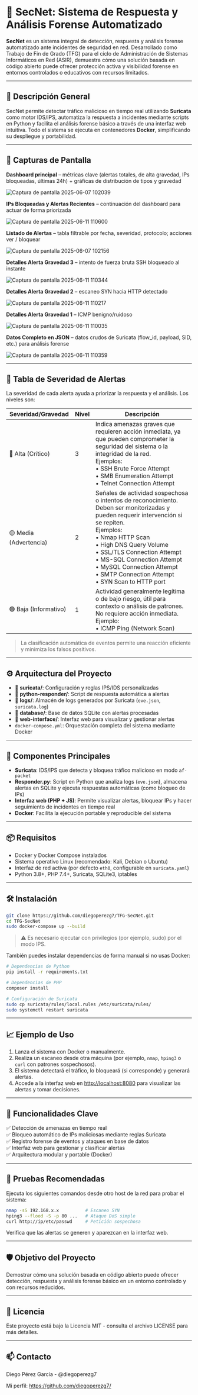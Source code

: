 # 🔐 SecNet: Sistema de Respuesta y Análisis Forense Automatizado

**SecNet** es un sistema integral de detección, respuesta y análisis forense automatizado ante incidentes de seguridad en red. Desarrollado como Trabajo de Fin de Grado (TFG) para el ciclo de Administración de Sistemas Informáticos en Red (ASIR), demuestra cómo una solución basada en código abierto puede ofrecer protección activa y visibilidad forense en entornos controlados o educativos con recursos limitados.

---

## 🧠 Descripción General

SecNet permite detectar tráfico malicioso en tiempo real utilizando **Suricata** como motor IDS/IPS, automatiza la respuesta a incidentes mediante scripts en Python y facilita el análisis forense básico a través de una interfaz web intuitiva. Todo el sistema se ejecuta en contenedores **Docker**, simplificando su despliegue y portabilidad.

---

## 📸 Capturas de Pantalla

**Dashboard principal** – métricas clave (alertas totales, de alta gravedad, IPs bloqueadas, últimas 24h) + gráficas de distribución de tipos y gravedad

![Captura de pantalla 2025-06-07 102039](https://github.com/user-attachments/assets/6916ddce-7a1e-4c9d-b266-9e139544efc1)

**IPs Bloqueadas y Alertas Recientes** – continuación del dashboard para actuar de forma priorizada

![Captura de pantalla 2025-06-11 110600](https://github.com/user-attachments/assets/b60c0512-a487-4dca-8dd7-60ec2a90a41d)

**Listado de Alertas** – tabla filtrable por fecha, severidad, protocolo; acciones ver / bloquear

![Captura de pantalla 2025-06-07 102156](https://github.com/user-attachments/assets/6411225b-4565-43da-a42f-05c79157a3d8)

**Detalles Alerta Gravedad 3** – intento de fuerza bruta SSH bloqueado al instante

![Captura de pantalla 2025-06-11 110344](https://github.com/user-attachments/assets/fb773c7f-893e-4d26-ab22-753153a2e819)

**Detalles Alerta Gravedad 2** – escaneo SYN hacia HTTP detectado

![Captura de pantalla 2025-06-11 110217](https://github.com/user-attachments/assets/58c1cea7-4039-478e-84e7-23d9f33b6b1d)

**Detalles Alerta Gravedad 1** – ICMP benigno/ruidoso

![Captura de pantalla 2025-06-11 110035](https://github.com/user-attachments/assets/f386d9ed-84af-4c8c-8b49-9ce696d44dcc)

**Datos Completo en JSON** – datos crudos de Suricata (flow_id, payload, SID, etc.) para análisis forense

![Captura de pantalla 2025-06-11 110359](https://github.com/user-attachments/assets/87f1d9b9-ef38-4a60-bb46-774f4e3f399a)

---

## 🛑 Tabla de Severidad de Alertas

La severidad de cada alerta ayuda a priorizar la respuesta y el análisis. Los niveles son:

| Severidad/Gravedad                   | Nivel | Descripción                                                                                                                                   |
|--------------------------------------|-------|-----------------------------------------------------------------------------------------------------------------------------------------------|
| 🔴 Alta (Crítico)                    | 3     | Indica amenazas graves que requieren acción inmediata, ya que pueden comprometer la seguridad del sistema o la integridad de la red. <br>Ejemplos:<br>• SSH Brute Force Attempt<br>• SMB Enumeration Attempt<br>• Telnet Connection Attempt |
| 🟡 Media (Advertencia)               | 2     | Señales de actividad sospechosa o intentos de reconocimiento. Deben ser monitorizadas y pueden requerir intervención si se repiten.<br>Ejemplos:<br>• Nmap HTTP Scan<br>• High DNS Query Volume<br>• SSL/TLS Connection Attempt<br>• MS-SQL Connection Attempt<br>• MySQL Connection Attempt<br>• SMTP Connection Attempt<br>• SYN Scan to HTTP port |
| 🟢 Baja (Informativo)                | 1     | Actividad generalmente legítima o de bajo riesgo, útil para contexto o análisis de patrones. No requiere acción inmediata.<br>Ejemplo:<br>• ICMP Ping (Network Scan) |

> La clasificación automática de eventos permite una reacción eficiente y minimiza los falsos positivos.

---

## ⚙️ Arquitectura del Proyecto

- 📁 **suricata/**: Configuración y reglas IPS/IDS personalizadas
- 📁 **python-responder/**: Script de respuesta automática a alertas
- 📁 **logs/**: Almacén de logs generados por Suricata (`eve.json`, `suricata.log`)
- 📁 **database/**: Base de datos SQLite con alertas procesadas
- 📁 **web-interface/**: Interfaz web para visualizar y gestionar alertas
- `docker-compose.yml`: Orquestación completa del sistema mediante Docker

---

## 🚀 Componentes Principales

- **Suricata**: IDS/IPS que detecta y bloquea tráfico malicioso en modo `af-packet`
- **Responder.py**: Script en Python que analiza logs (`eve.json`), almacena alertas en SQLite y ejecuta respuestas automáticas (como bloqueo de IPs)
- **Interfaz web (PHP + JS)**: Permite visualizar alertas, bloquear IPs y hacer seguimiento de incidentes en tiempo real
- **Docker**: Facilita la ejecución portable y reproducible del sistema

---

## 📦 Requisitos

- Docker y Docker Compose instalados
- Sistema operativo Linux (recomendado: Kali, Debian o Ubuntu)
- Interfaz de red activa (por defecto `eth0`, configurable en `suricata.yaml`)
- Python 3.8+, PHP 7.4+, Suricata, SQLite3, iptables

---

## 🛠️ Instalación

```bash
git clone https://github.com/diegoperezg7/TFG-SecNet.git
cd TFG-SecNet
sudo docker-compose up --build
```

> ⚠️ Es necesario ejecutar con privilegios (por ejemplo, sudo) por el modo IPS.

También puedes instalar dependencias de forma manual si no usas Docker:

```bash
# Dependencias de Python
pip install -r requirements.txt

# Dependencias de PHP
composer install

# Configuración de Suricata
sudo cp suricata/rules/local.rules /etc/suricata/rules/
sudo systemctl restart suricata
```

---

## 📈 Ejemplo de Uso

1. Lanza el sistema con Docker o manualmente.
2. Realiza un escaneo desde otra máquina (por ejemplo, `nmap`, `hping3` o `curl` con patrones sospechosos).
3. El sistema detectará el tráfico, lo bloqueará (si corresponde) y generará alertas.
4. Accede a la interfaz web en [http://localhost:8080](http://localhost:8080) para visualizar las alertas y tomar decisiones.

---

## 📄 Funcionalidades Clave

✅ Detección de amenazas en tiempo real  
✅ Bloqueo automático de IPs maliciosas mediante reglas Suricata  
✅ Registro forense de eventos y ataques en base de datos  
✅ Interfaz web para gestionar y clasificar alertas  
✅ Arquitectura modular y portable (Docker)

---

## 🧪 Pruebas Recomendadas

Ejecuta los siguientes comandos desde otro host de la red para probar el sistema:

```bash
nmap -sS 192.168.x.x          # Escaneo SYN
hping3 --flood -S -p 80 ...   # Ataque DoS simple
curl http://ip/etc/passwd     # Petición sospechosa
```

Verifica que las alertas se generen y aparezcan en la interfaz web.

---

## 🛡️ Objetivo del Proyecto

Demostrar cómo una solución basada en código abierto puede ofrecer detección, respuesta y análisis forense básico en un entorno controlado y con recursos reducidos.

---

## 📝 Licencia

Este proyecto está bajo la Licencia MIT - consulta el archivo LICENSE para más detalles.

---

## 📫 Contacto

Diego Pérez García - @diegoperezg7

Mi perfil: https://github.com/diegoperezg7/
